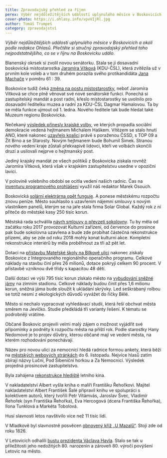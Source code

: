 ```yaml
---
title: Zpravodajský přehled za říjen
perex: Výběr nejdůležitějších událostí uplynulého měsíce v Boskovicích a okolí podle redakce Ohlasů. Přečtěte si stručný zpravodajský přehled toho nejpodstatnějšího, co se v říjnu na Boskovicku událo.
cover-photo: https://i.ohlasy.info/vpvVIjRl.jpg
author: Tomáš Trumpeš
category: zpravodajství
---
```


*Výběr nejdůležitějších událostí uplynulého měsíce v Boskovicích a okolí podle redakce Ohlasů. Přečtěte si stručný zpravodajský přehled toho nejpodstatnějšího, co se v říjnu na Boskovicku událo.*

Blanenský okrsek si zvolil novou senátorku. Stala se jí dosavadní boskovická místostarostka [Jaromíra Vítková](http://www.ohlasy.info/clanky/2016/10/rozhovor-vitkova.html) (KDU-ČSL), která zvítězila už v prvním kole voleb a v tom druhém porazila svého protikandidáta [Jana Machače](http://www.ohlasy.info/clanky/2016/10/rozhovor-machac.html) v poměru 61 : 39.

Boskovice tudíž čeká [změna na postu místostarostky](http://www.ohlasy.info/clanky/2016/10/mistostarostka-hamalova.html), neboť Jaromíra Vítková se chce plně věnovat své nové senátorské funkci. Ponechá si zastupitelský mandát a post radní, křeslo místostarostky se uvolnilo pro dosavadní ředitelku muzea a radní za KDU-ČSL Dagmar Hamalovou. Ta by se měla funkce ujmout od 1. ledna. Nového ředitele tak bude hledat také Muzeum regionu Boskovicka.

Nečekaný [výsledek přinesly krajské volby](http://www.ohlasy.info/clanky/2016/10/vysledky-voleb.html), ve kterých propadla sociální demokracie vedená hejtmanem Michalem Haškem. Vítězem se stalo hnutí ANO, které nakonec [uzavřelo koalici](http://www.ohlasy.info/clanky/2016/10/krajska-koalice.html) právě s poraženou ČSSD, s TOP 09 a Žít Brno a se Starosty. Novým hejtmanem bude Bohumil Šimek. Stranou nového vedení kraje zůstali překvapivě lidovci, kteří ve volbách skončili druzí a usilovali nejprve o hejtmanský post.

Jediný krajský mandát ze všech politiků z Boskovicka získala rovněž Jaromíra Vítková, která však v krajském zastupitelstvu usedne v opoziční lavici.

V polovině volebního období se ocitla vedení našich radnic. Čas na [inventuru programového prohlášení](http://www.ohlasy.info/clanky/2016/10/inventura-koalice.html) využil náš redaktor Marek Osouch.

Boskovická [solární elektrárna opět funguje](http://www.ohlasy.info/clanky/2016/10/elektrarna-funguje.html). A ponese městskému rozpočtu znovu peníze. Město souhlasilo s uzavřením nájemní smlouvy s novým vlastníkem panelů, kterým se na jaře stala firma Solar Global. Každý rok z ní přiteče do městské kasy 250 tisíc korun.

Městská rada schválila [návrh smlouvy o převzetí sokolovny](http://blanensky.denik.cz/zpravy_region/radni-schvalili-bezplatny-prevod-boskovicke-sokolovny-hodnota-daru-21-milionu-20161027.html). Tu by měla od začátku roku 2017 provozovat Kulturní zařízení, od července do prosince pak bude sokolovna uzavřena a bude zde probíhat částečná rekonstrukce přízemí, aby se zde od roku 2018 mohly konat kulturní akce. Kompletní rekonstrukce interiérů by měla proběhnout za tři až pět let.

Dotaci na [přístavbu Mateřské školy na Bílkově ulici](http://www.ohlasy.info/clanky/2016/02/pristavba-ms.html) nakonec získaly Boskovice z Integrovaného regionálního operačního programu. Celkové náklady na stavbu činí přes 26 milionů, dotace pokryjí celkem 90 procent. V přístavbě vzniknou dvě třídy s kapacitou 48 dětí.

Další dotaci ve výši 795 tisíc korun získalo město na [vybudování sněžné jámy](http://blanensky.denik.cz/zpravy_region/boskovicti-postavi-sneznou-jamu-na-zimnim-stadionu-20161027.html) na zimním stadionu. Celkové náklady budou činit přes 1,6 milionu korun, sněžná jáma bude sloužit k ukládání skrývky. Led seškrábaný rolbou se totiž nesmí z ekologických důvodů vyvážet do říčky Bělé.

Město si nechalo vypracovat vyhledávací studii, která řeší obchvat města směrem na Jevíčko. Studie předkládá tři varianty řešení. K tématu se podrobněji vrátíme.

Občané Boskovic projevili velmi malý zájem o možnost vyjádřit své připomínky a podněty k rozpočtu města na příští rok. Podle starostky Hany Nedomové je to projev důvěry, kterou občané mají ve vedení města, na kterém rozhodování ponechávají.

Název pro novou ulici za nemocnicí hledá radnice formou ankety, která běží na [městských webových stránkách](http://boskovice.cz/) do 6. listopadu. Nejvíce hlasů zatím sbírají názvy Luční, Pod Šibeniční horkou a Za Nemocnicí. Výsledek projedná prosincové zastupitelstvo.

Byla zahájena [rekonstrukce hlediště](https://www.facebook.com/ohlasy/posts/1113523602035087) letního kina.

V nakladatelství Albert vyšla kniha o malíři Františku Řehořkovi. Majitel nakladatelství Albert František Šalé připravil knihu ve spolupráci s kolektivem autorů, který tvořili Petr Vítámvás, Jaroslav Švec, Vladimír Řehořek (syn Františka Řehořka), Eva Hercogová (dcera Františka Řehořka), Ilona Tunklová a Markéta Tobolová.

Husí slavnosti letos navštívilo více než 11 tisíc lidí.

V Mladkově byl slavnostně posvěcen [obnovený kříž „U Mazalů“](http://boskovice.cz/slavnostni-posveceni-krize-v-mladkove/d-29363/p1=1019). Stojí zde od roku 1826.

V Letovicích odhalili [bustu prezidenta Václava Havla](http://www.havelvletovicich.cz/). Stalo se tak u příležitosti jeho nedožitých 80. narozenin a zároveň 80. výročí povýšení Letovic na město.
